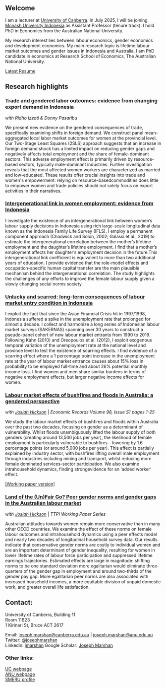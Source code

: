 ## Welcome

I am a lecturer at [University of Canberra](https://www.canberra.edu.au/about-uc/faculties/busgovlaw/our-people). In July 2025, I will be joining [Monash University Indonesia](https://www.monash.edu/indonesia) as Assistant Professor (tenure track). I hold PhD in Economics from the Australian National University.

My research interest lies between labour economics, gender economics and development economics. My main research topic is lifetime labour market outcomes and gender issues in Indonesia and Australia. I am PhD candidate in economics at Research School of Economics, The Australian National University. 

[Latest Resume](https://jnmarshan.github.io/resume)

## Research highlights

### Trade and gendered labor outcomes: evidence from changing export demand in Indonesia
_with Ridho Izzati & Donny Pasaribu_

We present new evidence on the gendered consequences of trade, specifically examining shifts in foreign demand. We construct panel mean-aggregated local labor market outcomes for women at the provincial level. Our Two-Stage Least Squares (2SLS) approach suggests that an increase in foreign demand shock has a limited impact on reducing gender gaps and negatively affects total employment and the share of female-dominant sectors. This adverse employment effect is primarily driven by resource-based sectors, typically male-dominant industries. Further investigation reveals that the most affected women workers are characterized as married and low-educated. These results offer crucial insights into trade and women's empowerment: relying on resource-basedcommodities does little to empower women and trade policies should not solely focus on export activities in their narratives.

### [Intergenerational link in women employment: evidence from Indonesia](https://jnmarshan.github.io/docs/motherdaughter_web.pdf)
I investigate the existence of an intergenerational link between women’s labour supply decisions in Indonesia using rich large-scale longitudinal data known as the Indonesia Family Life Survey (IFLS). I employ a permanent component approach (Chadwick and Solon, 2002; Galassi et al., 2019) to estimate the intergenerational correlation between the mother’s lifetime employment and the daughter’s lifetime employment. I find that a mother’s employment affects her daughter’s employment decision in the future.This intergenerational link coefficient is equivalent to more than two additional years of education. I provide evidence that the role-model effects and occupation-specific human capital transfer are the main plausible mechanism behind the intergenerational correlation. The study highlights the challenges of any efforts to improve the female labour supply given a slowly changing social norms society.

### [Unlucky and scarred: long-term consequences of labour market entry condition in Indonesia](https://jnmarshan.github.io/docs/unluckyscarring_web.pdf)

I exploit the fact that since the Asian Financial Crisis hit in 1997/1998, Indonesia suffered a spike in the unemployment rate that prolonged for almost a decade. I collect and harmonize a long series of Indonesian labour market surveys (SAKERNAS) spanning over 30 years to construct a pseudo-panel cohort of new labour market entrants from 1990 to 2019. Following Kahn (2010) and Oreopoulos et al. (2012), I exploit exogenous temporal variation of the unemployment rate at the national level and province level to test the existence of scarring effects. I find evidence of a scarring effect where a 1 percentage point increase in the unemployment rate at the year of labour market entrance causes about 15% loss in probability to be employed full-time and about 26% potential monthly income loss. I find women and men share similar burdens in terms of negative employment effects, but larger negative income effects for women.

### [Labour market effects of bushfires and floods in Australia: a gendered perspective](https://onlinelibrary.wiley.com/doi/full/10.1111/1475-4932.12688)
_with [Josiah Hickson](https://www.linkedin.com/in/josh-hickson-a36a4010a/?originalSubdomain=au)_ | _Economic Records Volume 98, Issue S1 pages 1-25_

We study the labour market effects of bushfires and floods within Australia over the past two decades, focusing on gender as a determinant of vulnerability. Whilst floods unambiguously lifted the labour supply of both genders (creating around 13,500 jobs per year), the likelihood of female employment is particularly vulnerable to bushfires – lowering by 1.6 percentage points (or around 5,000 jobs per year). This effect is partially explained by industry sector, with bushfires lifting overall male employment through industries including mining and transport, whilst reducing more female dominated services-sector participation. We also examine intrahousehold dynamics, finding strongevidence for an ‘added worker’ effect.

[\[Working paper version\]](https://jnmarshan.github.io/docs/Compiled_Gendered_consequences_of_natural_disaster_Final_ER.pdf)

### [Land of the (Un)Fair Go? Peer gender norms and gender gaps in the Australian labour market](https://taxpolicy.crawford.anu.edu.au/sites/default/files/publication/taxstudies_crawford_anu_edu_au/2023-07/complete_wp_hickson_marshan_july_2023.pdf)
_with [Josiah Hickson](https://www.linkedin.com/in/josh-hickson-a36a4010a/?originalSubdomain=au)_ | _TTPI Working Paper Series_

Australian attitudes towards women remain more conservative than in many other OECD countries. We examine the effect of these norms on female labour outcomes and intrahousehold dynamics using a peer effects model and nearly two decades of longitudinal household survey data. Our results indicate that conservative gender norms are costly to individual women and are an important determinant of gender inequality, resulting for women in lower lifetime rates of labour force participation and suppressed lifetime earnings trajectories. Estimated effects are large in magnitude: shifting norms to be one standard deviation more egalitarian would eliminate
three-quarters of the gender gap in employment and around two-thirds of the gender pay gap. More egalitarian peer norms are also associated with increased household incomes, a more equitable division of unpaid domestic work, and greater overall life satisfaction.

## Contact:
University of Canberra, Building 11  
Room 11B23  
1 Kirinari St, Bruce ACT 2617  

Email: [joseph.marshan@canberra.edu.au](mailto:joseph.marshan@canberra.edu.au) | [joseph.marshan@anu.edu.au](mailto:joseph.marshan@anu.edu.au)  
Twitter: [@josephmarshan](https://twitter.com/JosephMarshan)  
Linkedin: [jmarshan](https://www.linkedin.com/in/jmarshan/)
Google Scholar: [Joseph Marshan](https://scholar.google.com/citations?hl=en&user=knBTakwAAAAJ)

### Other links:
[UC webpage](https://www.canberra.edu.au/about-uc/faculties/busgovlaw/our-people)  
[ANU webpage](https://www.cbe.anu.edu.au/about/staff-directory/?profile=Joseph-Marshan)  
[SMERU profile](https://www.smeru.or.id/en/content/joseph-natanael-marshan)   
